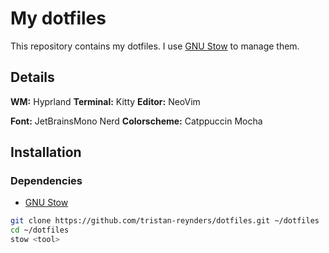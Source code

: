 # My dotfiles

This repository contains my dotfiles. I use [GNU Stow](https://www.gnu.org/software/stow/) to manage them.

## Details
**WM:** Hyprland
**Terminal:** Kitty
**Editor:** NeoVim

**Font:** JetBrainsMono Nerd
**Colorscheme:** Catppuccin Mocha

## Installation

### Dependencies
- [GNU Stow](https://www.gnu.org/software/stow/)

```bash
git clone https://github.com/tristan-reynders/dotfiles.git ~/dotfiles
cd ~/dotfiles
stow <tool>
```
